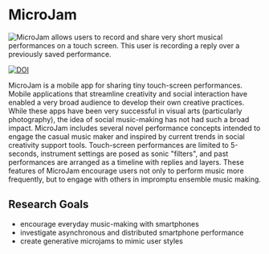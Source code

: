 # MicroJam

![MicroJam allows users to record and share very short musical
performances on a touch screen. This user is recording a reply over a
previously saved
performance.](https://github.com/cpmpercussion/microjam/raw/master/images/microjam-action-small.jpg)

[![DOI](https://zenodo.org/badge/70703690.svg)](https://zenodo.org/badge/latestdoi/70703690)

MicroJam is a mobile app for sharing tiny touch-screen performances. Mobile applications that streamline creativity and social interaction have enabled a very broad audience to develop their own creative practices. While these apps have been very successful in visual arts (particularly photography), the idea of social music-making has not had such a broad impact. MicroJam includes several novel performance concepts intended to engage the casual music maker and inspired by current trends in social creativity support tools. Touch-screen performances are limited to 5-seconds, instrument settings are posed as sonic "filters", and past performances are arranged as a timeline with replies and layers. These features of MicroJam encourage users not only to perform music more frequently, but to engage with others in impromptu ensemble music making.

## Research Goals

- encourage everyday music-making with smartphones
- investigate asynchronous and distributed smartphone performance
- create generative microjams to mimic user styles
